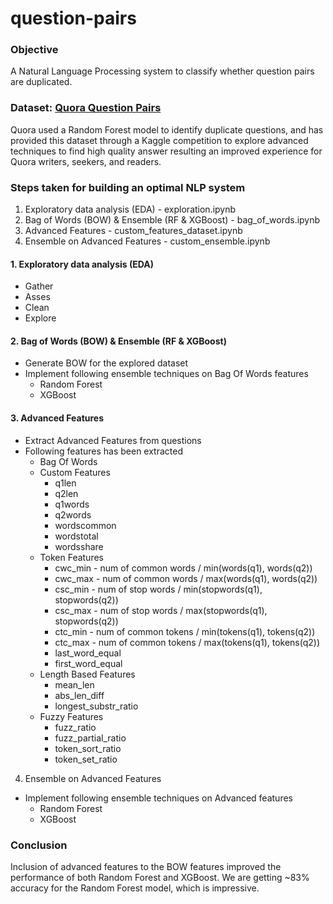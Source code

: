 # question-pairs

### Objective
A Natural Language Processing system to classify whether question pairs are duplicated. 


### Dataset: [Quora Question Pairs](https://www.kaggle.com/competitions/quora-question-pairs/data)

Quora used a Random Forest model to identify duplicate questions, and has provided this dataset through a Kaggle competition to explore advanced techniques to find high quality answer resulting an improved experience for Quora writers, seekers, and readers.


### Steps taken for building an optimal NLP system
1. Exploratory data analysis (EDA) - exploration.ipynb
2. Bag of Words (BOW) & Ensemble (RF & XGBoost) - bag_of_words.ipynb
3. Advanced Features - custom_features_dataset.ipynb
4. Ensemble on Advanced Features - custom_ensemble.ipynb

#### 1. Exploratory data analysis (EDA)
- Gather
- Asses
- Clean
- Explore

#### 2. Bag of Words (BOW) & Ensemble (RF & XGBoost)
- Generate BOW for the explored dataset
- Implement following ensemble techniques on Bag Of Words features
  - Random Forest
  - XGBoost

#### 3. Advanced Features
- Extract Advanced Features from questions
- Following features has been extracted
  - Bag Of Words
  - Custom Features
    - q1len
    - q2len
    - q1words
    - q2words
    - wordscommon
    - wordstotal
    - wordsshare
  - Token Features
    - cwc_min - num of common words / min(words(q1), words(q2))
    - cwc_max - num of common words / max(words(q1), words(q2))
    - csc_min - num of stop words / min(stopwords(q1), stopwords(q2))
    - csc_max - num of stop words / max(stopwords(q1), stopwords(q2))
    - ctc_min - num of common tokens / min(tokens(q1), tokens(q2))
    - ctc_max - num of common tokens / max(tokens(q1), tokens(q2))
    - last_word_equal
    - first_word_equal
  - Length Based Features
    - mean_len
    - abs_len_diff
    - longest_substr_ratio
  - Fuzzy Features
    - fuzz_ratio
    - fuzz_partial_ratio
    - token_sort_ratio
    - token_set_ratio

4. Ensemble on Advanced Features
- Implement following ensemble techniques on Advanced features
  - Random Forest
  - XGBoost

### Conclusion
Inclusion of advanced features to the BOW features improved the performance of both Random Forest and XGBoost. We are getting ~83% accuracy for the Random Forest model, which is impressive.